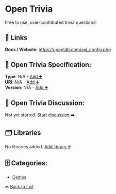 # Open Trivia

Free to use, user-contributed trivia questions!

##  🔗 Links
**Docs / Website**: https://opentdb.com/api_config.php

## 🧬 Open Trivia Specification:
**Type**: N/A - [Add ➕](https://github.com/apis-list/apis-list/edit/main/apis.yaml#L14240)  
**URI**: N/A - [Add ➕](https://github.com/apis-list/apis-list/edit/main/apis.yaml#L14240)  
**Version**: N/A - [Add ➕](https://github.com/apis-list/apis-list/edit/main/apis.yaml#L14240)

## 💬 Open Trivia Discussion:
Not yet started. [Start discussion ➡️](https://github.com/apis-list/apis-list/discussions/new)

## 🗂️ Libraries

No libraries added. [Add library ➕](https://github.com/apis-list/apis-list/edit/main/apis.yaml#L14240)    


## 🗄️ Categories:
- [Games](https://github.com/apis-list/apis-list#games-)

🔙  [Back to List](https://github.com/apis-list/apis-list)
